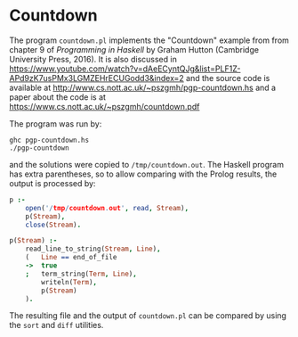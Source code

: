 # Countdown

The program `countdown.pl` implements the "Countdown" example
from from chapter 9 of _Programming in Haskell_ by Graham Hutton
(Cambridge University Press, 2016). It is also discussed in
https://www.youtube.com/watch?v=dAeECyntQJg&list=PLF1Z-APd9zK7usPMx3LGMZEHrECUGodd3&index=2
and the source code is available at http://www.cs.nott.ac.uk/~pszgmh/pgp-countdown.hs
and a paper about the code is at https://www.cs.nott.ac.uk/~pszgmh/countdown.pdf

The program was run by:
```
ghc pgp-countdown.hs
./pgp-countdown
```
and the solutions were copied to `/tmp/countdown.out`. The Haskell
program has extra parentheses, so to allow comparing with the Prolog
results, the output is processed by:
```prolog
p :-
    open('/tmp/countdown.out', read, Stream),
    p(Stream),
    close(Stream).

p(Stream) :-
    read_line_to_string(Stream, Line),
    (   Line == end_of_file
    ->  true
    ;   term_string(Term, Line),
        writeln(Term),
        p(Stream)
    ).
```
The resulting file and the output of `countdown.pl` can be
compared by using the `sort` and `diff` utilities.



